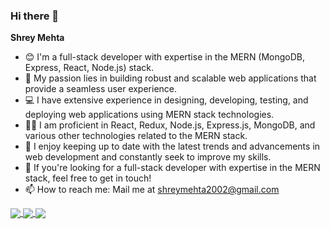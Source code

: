 ### Hi there 👋

**Shrey Mehta** 

- 😊 I'm a full-stack developer with expertise in the MERN (MongoDB, Express, React, Node.js) stack.
- 🚀 My passion lies in building robust and scalable web applications that provide a seamless user experience.
- 💻 I have extensive experience in designing, developing, testing, and deploying web applications using MERN stack technologies.
- 👨‍💻 I am proficient in React, Redux, Node.js, Express.js, MongoDB, and various other technologies related to the MERN stack.
- 🌟 I enjoy keeping up to date with the latest trends and advancements in web development and constantly seek to improve my skills.
- 📧 If you're looking for a full-stack developer with expertise in the MERN stack, feel free to get in touch!
- 📫 How to reach me: Mail me at shreymehta2002@gmail.com


<a href="https://github.com/anuraghazra/github-readme-stats">
  <img align="center" src="https://github-readme-stats.vercel.app/api/top-langs/?username=Shrey1012&layout=compact&theme=nightowl&exclude_repo=AI.Rookies&hide=Shell"/>
</a>
<a href="https://github.com/anuraghazra/github-readme-stats">
  <img align="center" src="https://github-readme-stats.vercel.app/api?username=Shrey1012&show_icons=true&theme=nightowl&hide_border=true&count_private=true" />
</a>
<a href="https://github.com/anuraghazra/github-readme-stats">
  <img align="center" src="https://github-readme-streak-stats.herokuapp.com?user=Shrey1012&theme=nightowl&hide_border=true"/>
</a>

